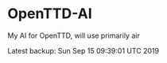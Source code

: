 # OpenTTD-AI
My AI for OpenTTD, will use primarily air

Latest backup: Sun Sep 15 09:39:01 UTC 2019
